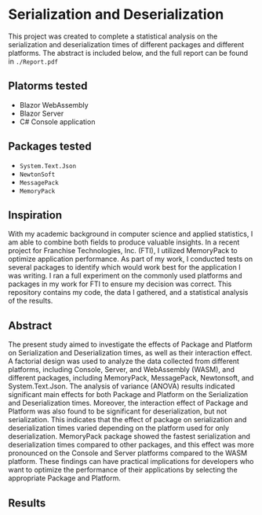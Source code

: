 # Serialization and Deserialization

This project was created to complete a statistical analysis on the serialization and deserialization times of different packages and different platforms. The abstract is included below, and the full report can be found in `./Report.pdf`

## Platorms tested
- Blazor WebAssembly
- Blazor Server
- C# Console application

## Packages tested 
- `System.Text.Json`
- `NewtonSoft`
- `MessagePack`
- `MemoryPack`

## Inspiration

With my academic background in computer science and applied statistics, I am able to combine both fields to produce valuable insights. In a recent project for Franchise Technologies, Inc. (FTI), I utilized MemoryPack to optimize application performance. As part of my work, I conducted tests on several packages to identify which would work best for the application I was writing. I ran a full experiment on the commonly used platforms and packages in my work for FTI to ensure my decision was correct. This repository contains my code, the data I gathered, and a statistical analysis of the results.

## Abstract

The present study aimed to investigate the effects of Package and Platform on Serialization and Deserialization times, as well as their interaction effect. A factorial design was used to analyze the data collected from different platforms, including Console, Server, and WebAssembly (WASM), and different packages, including MemoryPack, MessagePack, Newtonsoft, and System.Text.Json. The analysis of variance (ANOVA) results indicated significant main effects for both Package and Platform on the Serialization and Deserialization times. Moreover, the interaction effect of Package and Platform was also found to be significant for deserialization, but not serialization. This indicates that the effect of package on serialization and deserialization times varied depending on the platform used for only deserialization. MemoryPack package showed the fastest serialization and deserialization times compared to other packages, and this effect was more pronounced on the Console and Server platforms compared to the WASM platform. These findings can have practical implications for developers who want to optimize the performance of their applications by selecting the appropriate Package and Platform.

## Results


